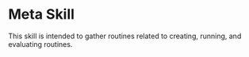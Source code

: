 # Meta Skill

This skill is intended to gather routines related to creating, running, and
evaluating routines.
